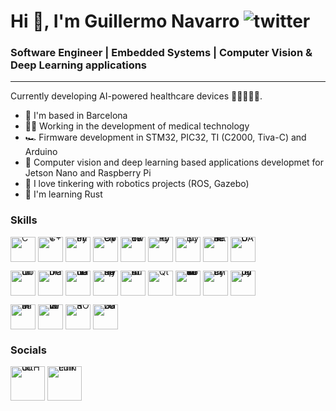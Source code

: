 Hi 👋, I'm Guillermo Navarro ![twitter](https://img.shields.io/twitter/follow/Guille_KN?style=social&logo=twitter)
============================================================================================================================================

### Software Engineer | Embedded Systems | Computer Vision & Deep Learning applications
<hr>

Currently developing AI-powered healthcare devices 👨‍⚕️👩‍⚕️🏥.

* 📌  I'm based in Barcelona
* 👨‍💻 Working in the development of medical technology
* 🏎️  Firmware development in STM32, PIC32, TI (C2000, Tiva-C) and Arduino
* 🚀  Computer vision and deep learning based applications developmet for Jetson Nano and Raspberry Pi
* 🤖  I love tinkering with robotics projects (ROS, Gazebo)
* 🦀  I'm learning Rust

### Skills 
<div align="left"; style="line-height: 0; margin-top: 0px; margin-bottom: 0px;">
<a href="https://www.open-std.org/jtc1/sc22/wg14/" target="_blank" rel="noreferrer"><img src="https://www.svgrepo.com/show/373482/c.svg" width="40" height="40" alt="C" /></a>
<a href="https://isocpp.org/" target="_blank" rel="noreferrer"><img src="https://www.svgrepo.com/show/373528/cpp3.svg" width="40" height="40" alt="C++" /></a>
<a href="https://www.python.org/" target="_blank" rel="noreferrer"><img src="https://www.svgrepo.com/show/374016/python.svg" width="40" height="40" alt="Python" /></a>
<a href="https://opencv.org/" target="_blank" rel="noreferrer"><img src="https://www.vectorlogo.zone/logos/opencv/opencv-icon.svg" width="40" height="40" alt="OpenCV" /></a>
<a href="https://www.tensorflow.org/" target="_blank" rel="noreferrer"><img src="https://www.svgrepo.com/show/354440/tensorflow.svg" width="40" height="40" alt="TensorFlow" /></a>
<a href="https://pytorch.org/" target="_blank" rel="noreferrer"><img src="https://www.svgrepo.com/show/354240/pytorch.svg" width="40" height="40" alt="PyTorch" /></a>
<a href="https://docs.scipy.org/" target="_blank" rel="noreferrer"><img src="https://upload.wikimedia.org/wikipedia/commons/b/b2/SCIPY_2.svg" width="40" height="40" alt="Scipy" /></a>
<a href="https://scikit-learn.org/" target="_blank" rel="noreferrer"><img src="https://upload.wikimedia.org/wikipedia/commons/0/05/Scikit_learn_logo_small.svg" width="40" height="40" alt="ScikitLearn" /></a>
<a href="https://docs.nvidia.com/cuda/cuda-toolkit-release-notes/index.html" target="_blank" rel="noreferrer"><img src="https://www.svgrepo.com/show/373541/cuda.svg" width="40" height="40" alt="CUDA" /></a>
<br>

<a href="https://ubuntu.com/" target="_blank" rel="noreferrer"><img src="https://www.svgrepo.com/show/452122/ubuntu.svg" width="40" height="40" alt="Ubuntu" /></a>
<a href="https://www.debian.org/" target="_blank" rel="noreferrer"><img src="https://www.svgrepo.com/show/354912/debian.svg" width="40" height="40" alt="Debian" /></a>
<a href="https://www.nvidia.com/es-es/autonomous-machines/embedded-systems/jetson-nano/product-development/" target="_blank" rel="noreferrer"><img src="https://www.svgrepo.com/show/373541/cuda.svg" width="40" height="40" alt="Jetson Nano" /></a>
<a href="https://www.raspberrypi.com/" target="_blank" rel="noreferrer"><img src="https://www.svgrepo.com/show/303239/raspberry-pi-logo.svg" width="40" height="40" alt="Raspberry Pi" /></a>
<a href="https://www.arduino.cc/" target="_blank" rel="noreferrer"><img src="https://www.svgrepo.com/show/373441/arduino.svg" width="40" height="40" alt="Arduino" /></a>
<a href="https://www.qt.io/" target="_blank" rel="noreferrer"><img src="https://www.svgrepo.com/show/354243/qt.svg" width="40" height="40" alt="Qt" /></a>
<a href="https://code.visualstudio.com/" target="_blank" rel="noreferrer"><img src="https://www.svgrepo.com/show/452129/vs-code.svg" width="40" height="40" alt="Visual Studio Code" /></a>
<a href="https://www.jetbrains.com/es-es/pycharm/" target="_blank" rel="noreferrer"><img src="https://www.svgrepo.com/show/452240/jb-pycharm.svg" width="40" height="40" alt="PyCharm" /></a>
<a href="https://jupyter.org/" target="_blank" rel="noreferrer"><img src="https://www.svgrepo.com/show/373718/jupyter.svg" width="40" height="40" alt="Jupyter" /></a>
<br>

<a href="https://es.mathworks.com/" target="_blank" rel="noreferrer"><img src="https://www.svgrepo.com/show/373830/matlab.svg" width="40" height="40" alt="MatLab" /></a>
<a href="https://www.ni.com/es/shop/labview.html" target="_blank" rel="noreferrer"><img src="https://icon.icepanel.io/Technology/svg/LabVIEW.svg" width="40" height="40" alt="LabVIEW" /></a>
<a href="https://www.ros.org/" target="_blank" rel="noreferrer"><img src="https://upload.wikimedia.org/wikipedia/commons/1/15/Robot_Operating_System_logo.svg" width="40" height="40" alt="ROS" /></a>
<a href="https://gazebosim.org/home" target="_blank" rel="noreferrer"><img src="https://upload.wikimedia.org/wikipedia/en/5/5e/Gazebo_logo_without_text.svg" width="40" height="40" alt="Gazebo" /></a>
</div>


### Socials
<div align="left"; style="line-height: 0; margin-top: 0px; margin-bottom: 0px;">
<a href="https://github.com/Guille-NP" target="_blank" rel="noreferrer"><img src="https://www.svgrepo.com/show/475654/github-color.svg" width="55" height="55" alt="GitHub" /></a>
<a href="https://www.linkedin.com/in/navarrognp/" target="_blank" rel="noreferrer"><img src="https://www.svgrepo.com/show/452051/linkedin.svg" width="55" height="55" alt="LinkedIn" /></a>
</div>
